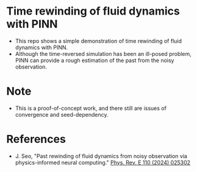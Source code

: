 # Time rewinding of fluid dynamics with PINN
- This repo shows a simple demonstration of time rewinding of fluid dynamics with PINN.
- Although the time-reversed simulation has been an ill-posed problem, PINN can provide a rough estimation of the past from the noisy observation.

# Note
- This is a proof-of-concept work, and there still are issues of convergence and seed-dependency.

# References
- J. Seo, "Past rewinding of fluid dynamics from noisy observation via physics-informed neural computing." [Phys. Rev. E 110 (2024) 025302](https://journals.aps.org/pre/abstract/10.1103/PhysRevE.110.025302)
